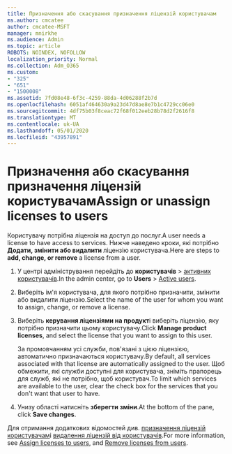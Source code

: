 ```yaml
---
title: Призначення або скасування призначення ліцензій користувачам
ms.author: cmcatee
author: cmcatee-MSFT
manager: mnirkhe
ms.audience: Admin
ms.topic: article
ROBOTS: NOINDEX, NOFOLLOW
localization_priority: Normal
ms.collection: Adm_O365
ms.custom:
- "325"
- "651"
- "1500008"
ms.assetid: 7fd08e48-6f3c-4259-88da-4d06288f2b7d
ms.openlocfilehash: 6051af464630a9a23d47d8ae8e7b1c4729cc06e0
ms.sourcegitcommit: 4df75b03f8ceac72f68f012eeb28b78d2f2616f8
ms.translationtype: MT
ms.contentlocale: uk-UA
ms.lasthandoff: 05/01/2020
ms.locfileid: "43957891"
---
```

# <a name="assign-or-unassign-licenses-to-users"></a><span data-ttu-id="20732-102">Призначення або скасування призначення ліцензій користувачам</span><span class="sxs-lookup"><span data-stu-id="20732-102">Assign or unassign licenses to users</span></span>

<span data-ttu-id="20732-103">Користувачу потрібна ліцензія на доступ до послуг.</span><span class="sxs-lookup"><span data-stu-id="20732-103">A user needs a license to have access to services.</span></span> <span data-ttu-id="20732-104">Нижче наведено кроки, які потрібно **Додати, змінити або видалити** ліцензію користувача.</span><span class="sxs-lookup"><span data-stu-id="20732-104">Here are steps to **add, change, or remove** a license from a user.</span></span>
  
1. <span data-ttu-id="20732-105">У центрі адміністрування перейдіть до **користувачів** \> [активних користувачів](https://go.microsoft.com/fwlink/p/?linkid=834822).</span><span class="sxs-lookup"><span data-stu-id="20732-105">In the admin center, go to **Users** \> [Active users](https://go.microsoft.com/fwlink/p/?linkid=834822).</span></span>

2. <span data-ttu-id="20732-106">Виберіть ім'я користувача, для якого потрібно призначити, змінити або видалити ліцензію.</span><span class="sxs-lookup"><span data-stu-id="20732-106">Select the name of the user for whom you want to assign, change, or remove a license.</span></span>

3. <span data-ttu-id="20732-107">Виберіть **керування ліцензіями на продукт**і виберіть ліцензію, яку потрібно призначити цьому користувачу.</span><span class="sxs-lookup"><span data-stu-id="20732-107">Click **Manage product licenses**, and select the license that you want to assign to this user.</span></span>

    <span data-ttu-id="20732-108">За промовчанням усі служби, пов'язані з цією ліцензією, автоматично призначаються користувачу.</span><span class="sxs-lookup"><span data-stu-id="20732-108">By default, all services associated with that license are automatically assigned to the user.</span></span> <span data-ttu-id="20732-109">Щоб обмежити, які служби доступні для користувача, зніміть прапорець для служб, які не потрібно, щоб користувач.</span><span class="sxs-lookup"><span data-stu-id="20732-109">To limit which services are available to the user, clear the check box for the services that you don't want that user to have.</span></span>

4. <span data-ttu-id="20732-110">Унизу області натисніть **зберегти зміни**.</span><span class="sxs-lookup"><span data-stu-id="20732-110">At the bottom of the pane, click **Save changes**.</span></span>

<span data-ttu-id="20732-111">Для отримання додаткових відомостей див. [призначення ліцензій користувачам](https://docs.microsoft.com/office365/admin/subscriptions-and-billing/assign-licenses-to-users)і [видалення ліцензій від користувачів](https://docs.microsoft.com/office365/admin/subscriptions-and-billing/remove-licenses-from-users).</span><span class="sxs-lookup"><span data-stu-id="20732-111">For more information, see [Assign licenses to users](https://docs.microsoft.com/office365/admin/subscriptions-and-billing/assign-licenses-to-users), and [Remove licenses from users](https://docs.microsoft.com/office365/admin/subscriptions-and-billing/remove-licenses-from-users).</span></span>